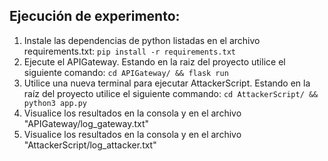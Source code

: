 ## Ejecución de experimento:
1) Instale las dependencias de python listadas en el archivo requirements.txt: ``` pip install -r requirements.txt ```
2) Ejecute el APIGateway. Estando en la raiz del proyecto utilice el siguiente comando: ``` cd APIGateway/ && flask run ```
3) Utilice una nueva terminal para ejecutar AttackerScript. Estando en la raíz del proyecto utilice el siguiente commando: ``` cd AttackerScript/ && python3 app.py ```
4) Visualice los resultados en la consola y en el archivo "APIGateway/log_gateway.txt"
5) Visualice los resultados en la consola y en el archivo "AttackerScript/log_attacker.txt"

